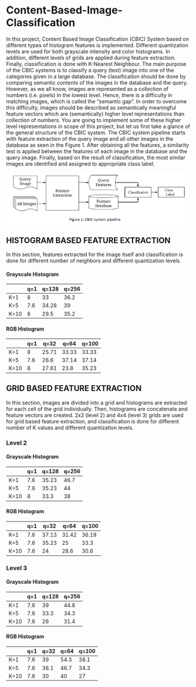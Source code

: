 # Content-Based-Image-Classification

In this project, Content Based Image Classification (CBIC) System based on different types of histogram features is implemented. Different quantization levels are used for both grayscale intensity and color histograms. In addition, different levels of grids are applied during feature extraction. Finally, classification is done with K-Nearest Neighbour.
The main purpose of the CBIC systems is to classify a query (test) image into one of the categories given in a large database. The classification should be done by comparing semantic contents of the images in the database and the query. However, as we all know, images are represented as a collection of numbers (i.e. pixels) in the lowest level. Hence, there is a difficulty in matching images, which is called the “semantic gap”. In order to overcome this difficulty, images should be described as semantically meaningful feature vectors which are (semantically) higher level representations than collection of numbers. You are going to implement some of these higher level representations in scope of this project, but let us first take a glance of the general structure of the CBIC system. The CBIC system pipeline starts with feature extraction of the query image and all other images in the database as seen in the Figure 1. After obtaining all the features, a similarity test is applied between the features of each image in the database and the query image. Finally, based on the result of classification, the most similar images are identified and assigned to appropriate class label.

<p align="center">
    <img src="data1.PNG" alt="Image"  />
</p>

## HISTOGRAM BASED FEATURE EXTRACTION

In this section, features extracted for the image itself and classification is done for different number of neighbors and different quantization levels.

#### Grayscale Histogram

|      | q=1  | q=128 | q=256 |
| ---- | ---- | ----- | ----- |
| K=1  | 8    | 33    | 36.2  |
| K=5  | 7.6  | 34.28 | 39    |
| K=10 | 8    | 29.5  | 35.2  |

#### RGB Histogram

|      | q=1  | q=32  | q=64  | q=100 |
| ---- | ---- | ----- | ----- | ----- |
| K=1  | 8    | 25.71 | 33.33 | 33.33 |
| K=5  | 7.6  | 26.6  | 37.14 | 37.14 |
| K=10 | 8    | 27.61 | 23.8  | 35.23 |

## GRID BASED FEATURE EXTRACTION

In this section, images are divided into a grid and histograms are extracted for each cell of the grid individually. Then, histograms are concatenate and feature vectors are created. 2x2 (level 2) and 4x4 (level 3) grids are used for grid based feature extraction, and classification is done for different number of K values and different quantization levels.

### Level 2

#### Grayscale Histogram

|      | q=1  | q=128 | q=256 |
| ---- | ---- | ----- | ----- |
| K=1  | 7.6  | 35.23 | 46.7  |
| K=5  | 7.6  | 35.23 | 44    |
| K=10 | 8    | 33.3  | 38    |

#### RGB Histogram

|      | q=1  | q=32  | q=64  | q=100 |
| ---- | ---- | ----- | ----- | ----- |
| K=1  | 7.6  | 37.13 | 31.42 | 36.19 |
| K=5  | 7.6  | 35.23 | 25    | 33.3  |
| K=10 | 7.6  | 24    | 28.6  | 30.6  |



### Level 3

#### Grayscale Histogram

|      | q=1  | q=128 | q=256 |
| ---- | ---- | ----- | ----- |
| K=1  | 7.6  | 39    | 44.8  |
| K=5  | 7.6  | 33.3  | 34.3  |
| K=10 | 7.6  | 26    | 31.4  |

#### RGB Histogram

|      | q=1  | q=32 | q=64 | q=100 |
| ---- | ---- | ---- | ---- | ----- |
| K=1  | 7.6  | 39   | 54.3 | 38.1  |
| K=5  | 7.6  | 36.1 | 46.7 | 34.3  |
| K=10 | 7.6  | 30   | 40   | 27    |



### 
